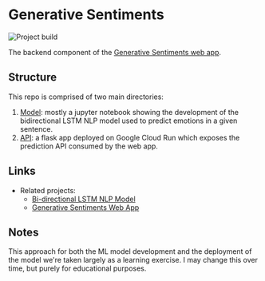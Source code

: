 # Generative Sentiments

![Project build](https://github.com/tdarnett/generative-sentiments-model/workflows/Project%20build/badge.svg)

The backend component of the [Generative Sentiments web app](https://github.com/tdarnett/generative-sentiments-web).

## Structure

This repo is comprised of two main directories:
1. [Model](/model/README.md): mostly a jupyter notebook showing the development of the bidirectional LSTM NLP model used to predict emotions in a given sentence.
2. [API](/api/README.md): a flask app deployed on Google Cloud Run which exposes the prediction API consumed by the web app.

## Links

- Related projects:
  - [Bi-directional LSTM NLP Model](../model/README.md)
  - [Generative Sentiments Web App](https://github.com/tdarnett/generative-sentiments-web)

## Notes

This approach for both the ML model development and the deployment of the model we're taken largely as a learning exercise. I may change this over time, but purely for educational purposes. 
